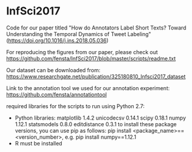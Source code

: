 # InfSci2017
Code for our paper titled "How do Annotators Label Short Texts? Toward Understanding the Temporal Dynamics of Tweet Labeling" (https://doi.org/10.1016/j.ins.2018.05.036)

For reproducing the figures from our paper, please check out https://github.com/fensta/InfSci2017/blob/master/scripts/readme.txt

Our dataset can be downloaded from: https://www.researchgate.net/publication/325180810_Infsci2017_dataset

Link to the annotation tool we used for our annotation experiment: https://github.com/fensta/annotationtool

required libraries for the scripts to run using Python 2.7:
- Python libraries:
matplotlib 1.4.2
unicodecsv 0.14.1
scipy 0.18.1
numpy 1.12.1
statsmodels 0.8.0
editdistance 0.3.1
to install these package versions, you can use pip as follows:
pip install <package_name>==<version_number>, e.g.
pip install numpy==1.12.1
- R must be installed
